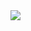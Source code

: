 <img src="https://capsule-render.vercel.app/api?type=wave&color=auto&height=300&section=header&text=cord0318 (정지효)%20render&fontSize=90" />
